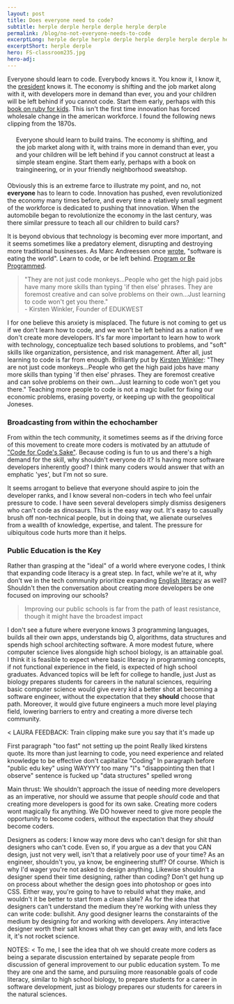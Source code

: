 ```yaml
---
layout: post
title: Does everyone need to code?
subtitle: herple derple herple derple herple derple
permalink: /blog/no-not-everyone-needs-to-code
excerptLong: herple derple herple derple herple derple herple derple herple derple herple derple herple derple herple derple herple derple herple derple 
excerptShort: herple derple
hero: FS-classroom235.jpg
hero-adj: 
---
```

Everyone should learn to code.  Everybody knows it. You know it, I know it, the [president](http://www.whitehouse.gov/blog/2013/12/09/don-t-just-play-your-phone-program-it) knows it.  The economy is shifting and the job market along with it, with developers more in demand than ever, you and your children will be left behind if you cannot code.  Start them early, perhaps with this [book on ruby for kids](http://www.helloruby.com/).  This isn't the first time innovation has forced wholesale change in the american workforce.  <BREAK> I found the following news clipping from the 1870s.

<p style="font-size: 100%; margin: 20px;">Everyone should learn to build trains.  The economy is shifting, and the job market along with it, with trains more in demand than ever, you and your children will be left behind if you cannot construct at least a simple steam engine.  Start them early, perhaps with a book on traingineering, or in your friendly neighborhood sweatshop.</p>

Obviously this is an extreme farce to illustrate my point, and no, not <b>everyone</b> has to learn to code.  Innovation has pushed, even revolutionized the economy many times before, and every time a relatively small segment of the workforce is dedicated to pushing that innovation.  When the automobile began to revolutionize the economy in the last century, was there similar pressure to teach all our children to build cars?

It is beyond obvious that technology is becoming ever more important, and it seems sometimes like a predatory element, disrupting and destroying more traditional businesses.  As Marc Andreessen once [wrote](http://online.wsj.com/news/articles/SB10001424053111903480904576512250915629460?mg=reno64-wsj&url=http%3A%2F%2Fonline.wsj.com%2Farticle%2FSB10001424053111903480904576512250915629460.html), "software is eating the world".  Learn to code, or be left behind.  [Program or Be Programmed](http://www.rushkoff.com/program-or-be-programmed/).

<blockquote>
"They are not just code monkeys...People who get the high paid jobs have many more skills than typing 'if then else' phrases. They are foremost creative and can solve problems on their own...Just learning to code won't get you there."
<div class="attrib">- Kirsten Winkler, Founder of EDUKWEST</div>
</blockquote>

I for one believe this anxiety is misplaced.  The future is not coming to get us if we don't learn how to code, and we won't be left behind as a nation if we don't create more developers.  It's far more important to learn how to work with technology, conceptualize tech based solutions to problems, and "soft" skills like organization, persistence, and risk management.  After all, just learning to code is far from enough.  Brilliantly put by [Kirsten Winkler](http://www.kirstenwinkler.com/spoiler-just-knowing-how-to-code-wont-get-kids-anywhere/): "They are not just code monkeys...People who get the high paid jobs have many more skills than typing 'if then else' phrases. They are foremost creative and can solve problems on their own...Just learning to code won't get you there."  Teaching more people to code is not a magic bullet for fixing our economic problems, erasing poverty, or keeping up with the geopolitical Joneses.

<h3>Broadcasting from within the echochamber</h3>

From within the tech community, it sometimes seems as if the driving force of this movement to create more coders is motivated by an attutude of ["Code for Code's Sake"](http://en.wikipedia.org/wiki/Art_for_art's_sake).  Because coding is fun to us and there's a high demand for the skill, why shouldn't everyone do it?  Is having more software developers inherently good?  I think many coders would answer that with an emphatic 'yes', but I'm not so sure.

It seems arrogant to believe that everyone should aspire to join the developer ranks, and I know several non-coders in tech who feel unfair pressure to code.  I have seen several developers simply dismiss desigeners who can't code as dinosaurs.  This is the easy way out.  It's easy to casually brush off non-technical people, but in doing that, we alienate ourselves from a weallth of knowledge, expertise, and talent.  The pressure for uibiquitous code hurts more than it helps.

<h3>Public Education is the Key</h3>

Rather than grasping at the "ideal" of a world where everyone codes, I think that expanding code literacy is a great step.  In fact, while we're at it, why don't we in the tech community prioritize expanding [English literacy](http://www.slate.com/blogs/moneybox/2013/12/09/everyone_should_code_but_reading_is_even_better.html) as well?  Shouldn't then the conversation about creating more developers be one focused on improving our schools?

<blockquote>
Improving our public schools is far from the path of least resistance, though it might have the broadest impact
</blockquote>

I don't see a future where everyone knows 3 programming languages, builds all their own apps, understands big O, algorithms, data structures and spends high school architecting software.  A more modest future, where computer science lives alongside high school biology, is an attainable goal.  I think it is feasible to expect where basic literacy in programming concepts, if not functional experience in the field, is expected of high school graduates.  Advanced topics will be left for college to handle, just   Just as biology prepares students for careers in the natural sciences, requiring basic computer science would give every kid a better shot at becoming a software engineer, without the expectation that they <b>should</b> choose that path.  Moreover, it would give future engineers a much more level playing field, lowering barriers to entry and creating a more diverse tech community.





<
LAURA FEEDBACK: 
Train clipping make sure you say that it's made up

First paragraph "too fast" not setting up the point
Really liked kirstens quote. Its more than just learning to code, you need experience and related knowledge to be effective
don't capitalize "Coding"
In paragraph before "public edu key" using WAYYYY too many "I"s
"disappointing then that I observe" sentence is fucked up
"data structures" spelled wrong

Main thrust: 
We shouldn't approach the issue of needing more developers as an imperative, nor should we assume that people *should* code and that creating more developers is good for its own sake.  Creating more coders wont magically fix anything.  We DO however need to give more people the opportunity to become coders, without the expectation that they *should* become coders.

Designers as coders:
I know way more devs who can't design for shit than designers who can't code.  Even so, if you argue as a dev that you CAN design, just not very well, isn't that a relatively poor use of your time?  As an engineer, shouldn't you, ya know, be engineering stuff?  Of course. Which is why I'd wager you're not asked to design anything.  Likewise shouldn't a designer spend their time designing, rather than coding?  Don't get hung up on process about whether the design goes into photoshop or goes into CSS.  Either way, you're going to have to rebuild what they make, and wouldn't it be better to start from a clean slate?  As for the idea that designers can't understand the medium they're working with unless they can write code: bullshit.  Any good designer learns the constaraints of the medium by designing for and working with developers.  Any interactive designer worth their salt knows what they can get away with, and lets face it, it's not rocket science.

NOTES:
<
To me, I see the idea that oh we should create more coders as being a separate discussion entertained by separate people from discussion of general improvement to our public education system. To me they are one and the same, and pursuiing more reasonable goals of code literacy, similar to high school biology, to prepare students for a career in software development, just as biology prepares our students for careers in the natural sciences.
>



